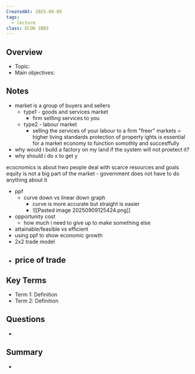 ```yaml
---
CreatedAt: 2025-09-09
tags:
  - lecture
class: ECON 1BB3
---
```

## Overview
- Topic:
- Main objectives:

## Notes
- market is a group of buyers and sellers
	- type1 - goods and services market
		- firm sellling services to you
	- type2 - labour market
		- selling the services of your labour to a firm
"freer" markets = higher living standards
protection of property ights is essential for a market economy to function somothly and succesffully 
- why would i build a factory on my land if the system will not proetect it?
- why should i do x to get y

ecocnomics  is about hwo people deal with scarce resources and goals
equity is not a big part of the market - government does not have to do anything about it

- ppf
	- curve down vs linear down graph
		- curve is more accurate but straight is easier
		- ![[Pasted image 20250909125424.png]]
- opportunity cost
	- how much i need to give up to make something else
- attainable/feasible vs efficient
- using ppf to show economic growth
- 2x2 trade model
- price of trade
	- 
## Key Terms
- Term 1: Definition
- Term 2: Definition

## Questions
- 

## Summary
- 
